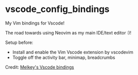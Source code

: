 # vscode_config_bindings
My Vim bindings for Vscode!

The road towards using Neovim as my main IDE/text editor :)!

Setup before:
- Install and enable the Vim Vscode extension by vscodevim
- Toggle off the activity bar, minimap, breadcrumbs

Credit: [Melkey's Vscode bindings](https://github.com/Melkeydev/vscode_bindings)

